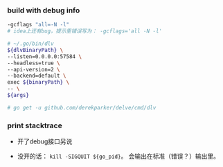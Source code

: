 





### build with debug info




```sh
-gcflags "all=-N -l"
# idea上还有bug，提示里错误写为： -gcflags='all -N -l'
```


```sh
# ~/.go/bin/dlv
${dlvBinaryPath} \
--listen=0.0.0.0:57584 \
--headless=true \
--api-version=2 \
--backend=default \
exec ${binaryPath} \
-- \
${args}

# go get -u github.com/derekparker/delve/cmd/dlv
```





### print stacktrace



* 开了debug接口另说

* 没开的话： `kill -SIGQUIT ${go_pid}`。 会输出在标准（错误？）输出里。



